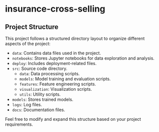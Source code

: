 # insurance-cross-selling

## Project Structure

This project follows a structured directory layout to organize different aspects of the project:

- `data`: Contains data files used in the project.
- `notebooks`: Stores Jupyter notebooks for data exploration and analysis.
- `deploy`: Includes deployment-related files.
- `src`: Source code directory.
  - `data`: Data processing scripts.
  - `models`: Model training and evaluation scripts.
  - `features`: Feature engineering scripts.
  - `visualization`: Visualization scripts.
  - `utils`: Utility scripts.
- `models`: Stores trained models.
- `logs`: Log files.
- `docs`: Documentation files.

Feel free to modify and expand this structure based on your project requirements.